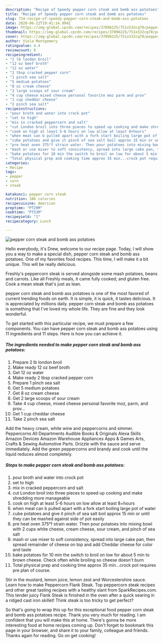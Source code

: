 ```yaml
---
description: "Recipe of Speedy pepper corn steak and bomb ass potatoes"
title: "Recipe of Speedy pepper corn steak and bomb ass potatoes"
slug: 724-recipe-of-speedy-pepper-corn-steak-and-bomb-ass-potatoes
date: 2020-06-22T19:41:14.994Z
image: https://img-global.cpcdn.com/recipes/37096225/751x532cq70/pepper-corn-steak-and-bomb-ass-potatoes-recipe-main-photo.jpg
thumbnail: https://img-global.cpcdn.com/recipes/37096225/751x532cq70/pepper-corn-steak-and-bomb-ass-potatoes-recipe-main-photo.jpg
cover: https://img-global.cpcdn.com/recipes/37096225/751x532cq70/pepper-corn-steak-and-bomb-ass-potatoes-recipe-main-photo.jpg
author: Viola Montgomery
ratingvalue: 4.4
reviewcount: 6
recipeingredient:
- "2 lb london broil"
- "12 oz beef broth"
- "12 oz water"
- "2 tbsp cracked pepper corn"
- "1 pinch sea salt"
- "5 medium potatoes"
- "8 oz cream cheese"
- "2 large scoops of sour cream"
- "4 cup cheese mixed cheese personal favorite moz parm and prov"
- "1 cup cheddar cheese"
- "2 pinch sea salt"
recipeinstructions:
- "pour broth and water into crock pot"
- "set to high"
- "mix in cracked peppercorn and salt"
- "cut London broil into three pieces to speed up cooking and make shredding more manageable"
- "cook on high at least 5-6 hours on low allow at least 8+hours"
- "when meat can b pulled apart with a fork start boiling large pot of water"
- "cube potatoes and give it pinch of sea salt boil approx 15 min or until they can be mashed against side of pot easily"
- "pre heat oven 375°f strain water. Then pour potatoes into mixing bowl with 2 cups white cheese, cream cheese, sour cream, and pinch of sea salt"
- "mash or use mixer to soft consistency, spread into large cake pan, then spread remainder of cheese on top and add Cheddar cheese for color and taste"
- "bake potatoes for 10 min the switch to broil on low for about 5 min to brown cheese. Check often while broiling so cheese doesn&#39;t burn"
- "Total physical prep and cooking time approx 35 min...crock pot requires pre plan of course."
categories:
- Recipe
tags:
- pepper
- corn
- steak

katakunci: pepper corn steak 
nutrition: 106 calories
recipecuisine: American
preptime: "PT29M"
cooktime: "PT53M"
recipeyield: "1"
recipecategory: Lunch

---
```



![pepper corn steak and bomb ass potatoes](https://img-global.cpcdn.com/recipes/37096225/751x532cq70/pepper-corn-steak-and-bomb-ass-potatoes-recipe-main-photo.jpg)

Hello everybody, it's Drew, welcome to our recipe page. Today, I will show you a way to make a special dish, pepper corn steak and bomb ass potatoes. One of my favorites food recipes. This time, I will make it a bit unique. This will be really delicious.

Freshly&#39;s peppercorn steak is served alongside some mash potatoes, beans and carrots. Like all Freshly meals, it came fully cooked; and gluten free. Cook a mean steak that&#39;s just as lean.

pepper corn steak and bomb ass potatoes is one of the most favored of current trending foods on earth. It is simple, it is quick, it tastes delicious. It is appreciated by millions daily. pepper corn steak and bomb ass potatoes is something that I've loved my whole life. They are fine and they look wonderful.


To get started with this particular recipe, we must prepare a few components. You can have pepper corn steak and bomb ass potatoes using 11 ingredients and 11 steps. Here is how you can achieve it.

<!--inarticleads1-->

##### The ingredients needed to make pepper corn steak and bomb ass potatoes:

1. Prepare 2 lb london broil
1. Make ready 12 oz beef broth
1. Get 12 oz water
1. Make ready 2 tbsp cracked pepper corn
1. Prepare 1 pinch sea salt
1. Get 5 medium potatoes
1. Get 8 oz cream cheese
1. Get 2 large scoops of sour cream
1. Take 4 cup cheese, mixed cheese personal favorite moz, parm, and prov...
1. Get 1 cup cheddar cheese
1. Take 2 pinch sea salt


Add the heavy cream, white wine and peppercorns and simmer. Peppercorns All Departments Audible Books &amp; Originals Alexa Skills Amazon Devices Amazon Warehouse Appliances Apps &amp; Games Arts, Crafts &amp; Sewing Automotive Parts. Drizzle with the sauce and serve immediately. Add the green peppercorns and brandy and cook until the liquid reduces almost completely. 

<!--inarticleads2-->

##### Steps to make pepper corn steak and bomb ass potatoes:

1. pour broth and water into crock pot
1. set to high
1. mix in cracked peppercorn and salt
1. cut London broil into three pieces to speed up cooking and make shredding more manageable
1. cook on high at least 5-6 hours on low allow at least 8+hours
1. when meat can b pulled apart with a fork start boiling large pot of water
1. cube potatoes and give it pinch of sea salt boil approx 15 min or until they can be mashed against side of pot easily
1. pre heat oven 375°f strain water. Then pour potatoes into mixing bowl with 2 cups white cheese, cream cheese, sour cream, and pinch of sea salt
1. mash or use mixer to soft consistency, spread into large cake pan, then spread remainder of cheese on top and add Cheddar cheese for color and taste
1. bake potatoes for 10 min the switch to broil on low for about 5 min to brown cheese. Check often while broiling so cheese doesn&#39;t burn
1. Total physical prep and cooking time approx 35 min...crock pot requires pre plan of course.


Stir in the mustard, lemon juice, lemon zest and Worcestershire sauce. Learn how to make Peppercorn Flank Steak. Top peppercorn steak recipes and other great tasting recipes with a healthy slant from SparkRecipes.com. This tender juicy Flank Steak is finished in the oven after a quick searing in a ridged cast iron skillet! Think steak is too tricky to get perfect? 

So that's going to wrap this up for this exceptional food pepper corn steak and bomb ass potatoes recipe. Thank you very much for reading. I am confident that you will make this at home. There's gonna be more interesting food at home recipes coming up. Don't forget to bookmark this page in your browser, and share it to your family, colleague and friends. Thanks again for reading. Go on get cooking!
